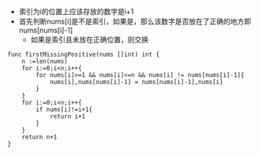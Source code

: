 - 索引为i的位置上应该存放的数字是i+1
- 首先判断nums[i]是不是索引，如果是，那么该数字是否放在了正确的地方即nums[nums[i]-1]
  - 如果是索引且未放在正确位置，则交换

```golang
func firstMissingPositive(nums []int) int {
    n :=len(nums)
    for i:=0;i<n;i++{
        for nums[i]>=1 && nums[i]<=n && nums[i] != nums[nums[i]-1]{
            nums[i],nums[nums[i]-1] = nums[nums[i]-1],nums[i]
        }
    } 
    for i:=0;i<n;i++{
        if nums[i]!=i+1{
            return i+1
        }
    }
    return n+1
}
```